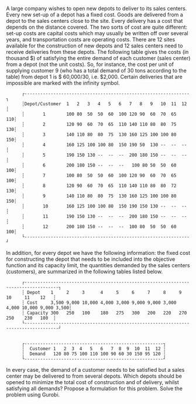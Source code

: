 A large company wishes to open new depots to deliver to its sales centers. Every new set-up of a depot has
a fixed cost. Goods are delivered from a depot to the sales centers close to the site. Every delivery has a cost
that depends on the distance covered. The two sorts of cost are quite different: set-up costs are capital costs
which may usually be written off over several years, and transportation costs are operating costs.
There are 12 sites available for the construction of new depots and 12 sales centers need to receive
deliveries from these depots. The following table gives the costs (in thousand $) of satisfying the entire
demand of each customer (sales center) from a depot (not the unit costs). So, for instance, the cost per
unit of supplying customer 9 (who has a total demand of 30 tons according to the table) from depot 1 is $
60,000/30, i.e. $2,000. Certain deliveries that are impossible are marked with the infinity symbol.



          ┌---------------------------------------------------------------┐
          ┆Depot/Customer  1   2   3   4   5   6   7   8   9   10  11  12 ┆
          ┆       1        100 80  50  50  60  100 120 90  60  70  65  110┆
          ┆       2        120 90  60  70  65  110 140 110 80  80  75  130┆
          ┆       3        140 110 80  80  75  130 160 125 100 100 80  150┆
          ┆       4        160 125 100 100 80  150 190 50  130 --  --  -- ┆
          ┆       5        190 150 130 --  --  --  200 180 150 --  --  -- ┆
          ┆       6        200 180 150 --  --  --   100 80 50  50  60  100┆
          ┆       7        100 80  50  50  60  100 120 90  60  70  65  100┆
          ┆       8        120 90  60  70  65  110 140 110 80  80  72  130┆
          ┆       9        140 110 80  80  75  130 160 125 100 100 80  150┆
          ┆       10       160 125 100 100 80  150 190 150 130 --  --  -- ┆
          ┆       11       190 150 130 --  --  --  200 180 150 --  --  -- ┆
          ┆       12       200 180 150 --  --  --  100 80  50  50  60  100┆
          └---------------------------------------------------------------┘
          
          
In addition, for every depot we have the following information: the fixed cost for constructing the depot
that needs to be included into the objective function and its capacity limit, the quantities demanded by the
sales centers (customers), are summarized in the following tables listed below.


          ┌-----------------------------------------------------------------------------------┐
          ┆ Depot    1     2     3      4     5     6     7     8     9     10     11    12   ┆
          ┆ Cost     3,500 9,000 10,000 4,000 3,000 9,000 9,000 3,000 4,000 10,000 9,000 3,500┆
          ┆ Capacity 300   250   100    180   275   300   200   220   270   250    230   180  ┆
          └-----------------------------------------------------------------------------------┘


          ┌-----------------------------------------------------┐
          ┆  Customer 1   2  3  4   5   6   7  8  9  10  11  12 ┆
          ┆  Demand   120 80 75 100 110 100 90 60 30 150 95 120 ┆
          └-----------------------------------------------------┘


In every case, the demand of a customer needs to be satisfied but a sales center may be delivered to from
several depots. Which depots should be opened to minimize the total cost of construction and of delivery,
whilst satisfying all demands? Propose a formulation for this problem. Solve the problem using Gurobi.



